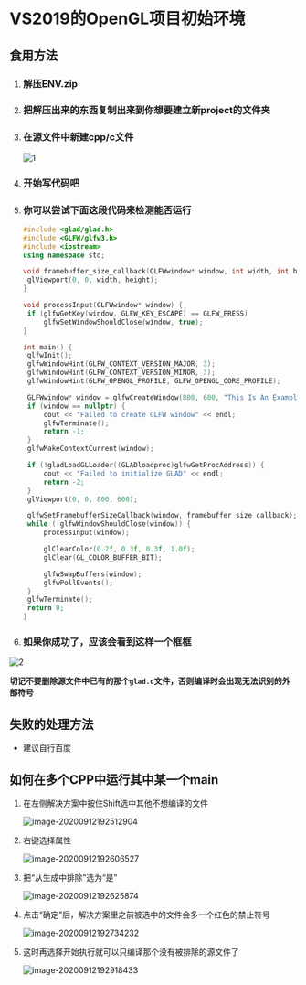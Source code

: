 # VS2019的OpenGL项目初始环境

## 食用方法

1. ### 解压ENV.zip

2. ### 把解压出来的东西复制出来到你想要建立新project的文件夹

3. ### 在源文件中新建cpp/c文件

   ![1](./screenshots/1.png)

4. ### 开始写代码吧

5. ### 你可以尝试下面这段代码来检测能否运行

   ```c++
   #include <glad/glad.h>
   #include <GLFW/glfw3.h>
   #include <iostream>
   using namespace std;
   
   void framebuffer_size_callback(GLFWwindow* window, int width, int height) {
   	glViewport(0, 0, width, height);
   }
   
   void processInput(GLFWwindow* window) {
   	if (glfwGetKey(window, GLFW_KEY_ESCAPE) == GLFW_PRESS)
   		glfwSetWindowShouldClose(window, true);
   }
   
   int main() {
   	glfwInit();
   	glfwWindowHint(GLFW_CONTEXT_VERSION_MAJOR, 3);
   	glfwWindowHint(GLFW_CONTEXT_VERSION_MINOR, 3);
   	glfwWindowHint(GLFW_OPENGL_PROFILE, GLFW_OPENGL_CORE_PROFILE);
   
   	GLFWwindow* window = glfwCreateWindow(800, 600, "This Is An Example", nullptr, nullptr);
   	if (window == nullptr) {
   		cout << "Failed to create GLFW window" << endl;
   		glfwTerminate();
   		return -1;
   	}
   	glfwMakeContextCurrent(window);
   
   	if (!gladLoadGLLoader((GLADloadproc)glfwGetProcAddress)) {
   		cout << "Failed to initialize GLAD" << endl;
   		return -2;
   	}
   	glViewport(0, 0, 800, 600);
   
   	glfwSetFramebufferSizeCallback(window, framebuffer_size_callback);
   	while (!glfwWindowShouldClose(window)) {
   		processInput(window);
   
   		glClearColor(0.2f, 0.3f, 0.3f, 1.0f);
   		glClear(GL_COLOR_BUFFER_BIT);
   
   		glfwSwapBuffers(window);
   		glfwPollEvents();
   	}
   	glfwTerminate();
   	return 0;
   }
   ```

6. ### 如果你成功了，应该会看到这样一个框框

![2](./screenshots/2.png)



**切记不要删除源文件中已有的那个`glad.c`文件，否则编译时会出现无法识别的外部符号**



## 失败的处理方法

- 建议自行百度

  

## 如何在多个CPP中运行其中某一个main

1. 在左侧解决方案中按住Shift选中其他不想编译的文件

   ![image-20200912192512904](./screenshots/3.png)

2. 右键选择属性

   ![image-20200912192606527](./screenshots/4.png)

3. 把“从生成中排除”选为“是”

   ![image-20200912192625874](./screenshots/5.png)

4. 点击“确定”后，解决方案里之前被选中的文件会多一个红色的禁止符号

   ![image-20200912192734232](./screenshots/6.png)

5. 这时再选择开始执行就可以只编译那个没有被排除的源文件了

   ![image-20200912192918433](./screenshots/7.png)
